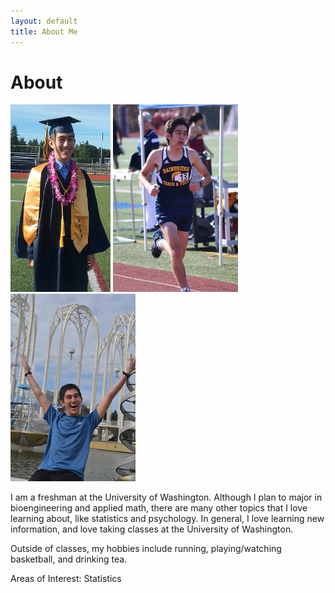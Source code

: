 ```yaml
---
layout: default
title: About Me
---
```

<style>
body {
background-color: Lavendar
}
</style>

# About

<img src="/assets/pictures/hsgraduation1.png" style="width:160px;height:300px;" title="Bainbridge High School Graduation">
<img src="/assets/pictures/running1.png" style="width:200px;height:300px;" title="Track Race (1600m Dash)">
<img src="/assets/pictures/happy1.png" style="width:200px;height:300px;" title="Pacific Science Center">


I am a freshman at the University of Washington. Although I plan to major in bioengineering and applied math,
there are many other topics that I love learning about, like statistics and psychology. In general, I love learning
new information, and love taking classes at the University of Washington.

Outside of classes, my hobbies include running, playing/watching basketball, and drinking tea. 



Areas of Interest: Statistics
